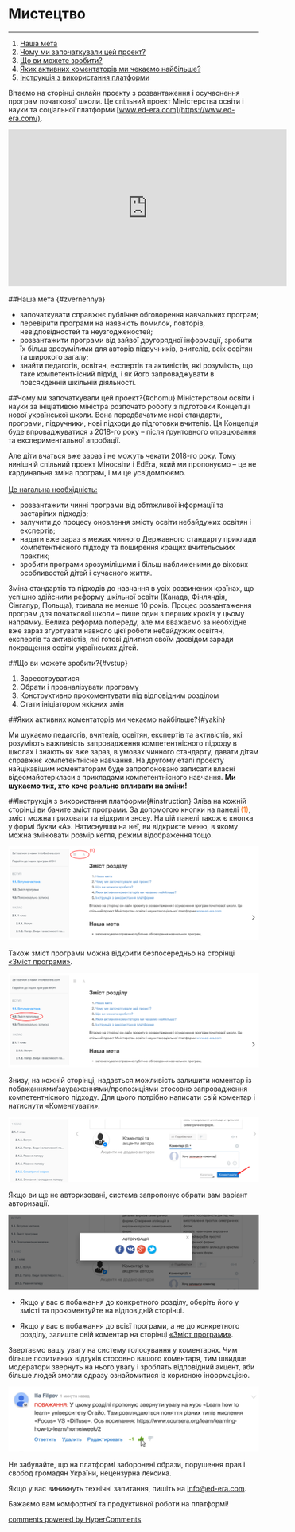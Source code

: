 <div id="hypercomments_widget" class="js-hypercomments-widget invisible"></div>

# Мистецтво

<hr>

1. [Наша мета](#zvernennya)
2. [Чому ми започаткували цей проект?](#chomu)
3. [Що ви можете зробити?](#vstup)
4. [Яких активних коментаторів ми чекаємо найбільше?](#yakih)
5. [Інструкція з використання платформи](#instruction)


Вітаємо на сторінці  онлайн проекту з розвантаження і осучаснення програм початкової школи. Це спільний проект Міністерства освіти і науки та соціальної платформи [www.ed-era.com](https://www.ed-era.com/).

<div class="fluidMedia">
<iframe width="560" height="315" src="https://www.youtube.com/embed/dxBTgbPOMMo" frameborder="0" allowfullscreen></iframe>
</div>		

##Наша мета  {#zvernennya}
*	започаткувати справжнє публічне обговорення навчальних програм;
*	перевірити програми на наявність помилок, повторів, невідповідностей та неузгодженостей;
*	розвантажити програми від зайвої другорядної інформації, зробити їх більш зрозумілими для авторів підручників, вчителів, всіх освітян та широкого загалу;
*	знайти педагогів, освітян, експертів та активістів, які розуміють, що таке компетентнісний підхід, і як його запроваджувати в повсякденній шкільній діяльності.

##Чому ми започаткували цей проект?{#chomu}
Міністерством освіти і науки за ініціативою міністра розпочато роботу з підготовки Концепції нової української школи. Вона передбачатиме нові стандарти, програми, підручники, нові підходи до підготовки вчителів. Ця Концепція буде впроваджуватися з 2018-го року – після ґрунтовного опрацювання та експериментальної апробації.		

Але діти вчаться вже зараз і не можуть чекати 2018-го року. Тому нинішній спільний проект Міносвіти і ЕdEra, який ми пропонуємо  – це не кардинальна зміна програм, і ми це усвідомлюємо.<br><br>
<u>Це нагальна необхідність:</u>			
*	розвантажити чинні програми від обтяжливої інформації та застарілих підходів;
*	залучити до процесу оновлення змісту освіти небайдужих освітян і експертів;
*	надати вже зараз в межах чинного Державного стандарту приклади компетентнісного підходу та поширення кращих вчительських практик;
*	зробити програми зрозумілішими і більш наближеними до вікових особливостей дітей і сучасного життя.<br>

Зміна стандартів та підходів до навчання в усіх розвинених країнах, що успішно здійснили реформу шкільної освіти (Канада, Фінляндія, Сінгапур, Польща), тривала не менше 10 років. Процес розвантаження програм для початкової школи – лише один з перших кроків у цьому напрямку. Велика реформа попереду, але ми вважаємо за необхідне вже зараз згуртувати навколо цієї роботи небайдужих освітян, експертів та активістів, які готові ділитися своїм досвідом заради покращення освіти українських дітей.<br>

##Що ви можете зробити?{#vstup}
<ol>
<li>Зареєструватися</li>
<li>Обрати і проаналізувати програму</li>			
<li>Конструктивно прокоментувати під відповідним розділом</li>	
<li>Стати ініціатором якісних змін</li></ol>

##Яких активних коментаторів ми чекаємо найбільше?{#yakih}

Ми шукаємо педагогів, вчителів, освітян, експертів та активістів, які розуміють важливість запровадження компетентнісного підходу в школах і знають як вже зараз, в умовах чинного стандарту, давати дітям справжнє компетентнісне навчання. На другому етапі проекту найцікавішим коментаторам буде запропоновано записати власні відеомайстеркласи з прикладами компетентнісного навчання.  <b>Ми шукаємо тих, хто хоче реально впливати на зміни!</b><br> 

##Інструкція з використання платформи{#instruction}
Зліва на кожній сторінці ви бачите зміст програми. За допомогою кнопки на панелі <span style="color: #ff6600;">(1)</span>, 
зміст можна приховати та відкрити знову. На цій панелі також є кнопка у формі букви «А». Натиснувши на неї, ви відкриєте меню, в якому можна змінювати розмір кегля, режим відображення тощо.

![Коментування](0/1.jpg) 

Також зміст програми можна відкрити безпосередньо на сторінці <a href="http://mon-arts.ed-era.com/zmist.html">«Зміст програми»</a>.

![Коментування](0/2.jpg) 

Знизу, на кожній сторінці, надається можливість залишити коментар із побажаннями/зауваженнями/пропозиціями стосовно запровадження компетентнісного підходу. Для цього потрібно написати свій коментар і натиснути «Коментувати».

![Коментування](0/3.jpg) 

Якщо ви ще не авторизовані, система запропонує обрати вам варіант авторизації.

![Коментування](0/4.jpg) 

- Якщо у вас є побажання до конкретного розділу, оберіть його у змісті та прокоментуйте на відповідній  сторінці. 

- Якщо у вас є побажання до всієї програми, а не до конкретного розділу, залиште свій коментар на сторінці <a href="http://mon-arts.ed-era.com/zmist.html">«Зміст програми»</a>.

Звертаємо вашу увагу на систему голосування у коментарях. Чим більше позитивних відгуків стосовно вашого коментаря, тим швидше модератори звернуть на нього увагу і зроблять відповідний акцент, аби більше людей змогли одразу ознайомитися із корисною інформацією.

![Коментування](0/5.png) 

Не забувайте, що на платформі заборонені образи, порушення прав і свобод громадян України, нецензурна лексика.

Якщо у вас виникнуть технічні запитання, пишіть на <a href="mailto:info@ed-era.com">info@ed-era.com</a>. 

Бажаємо вам комфортної та продуктивної роботи на платформі!

<div class="js-hypercomments-container">
<a href="http://hypercomments.com" class="hc-link" title="comments widget">comments powered by HyperComments</a>
</div>